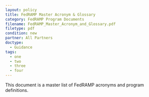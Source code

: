 ```yaml
---
layout: policy   
title: FedRAMP Master Acronym & Glossary
category: FedRAMP Program Documents
filename: FedRAMP_Master_Acronym_and_Glossary.pdf
filetype: pdf
condition: new
partner: All Partners
doctype:
  - Guidance
tags:
  - one
  - two
  - three
  - four
---
```

This document is a master list of FedRAMP acronyms and program definitions.
